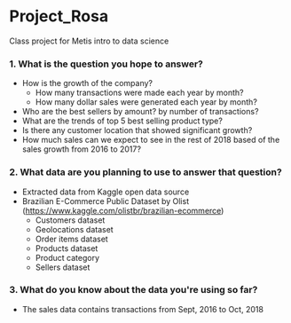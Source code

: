 # Project_Rosa
Class project for Metis intro to data science

### 1. What is the question you hope to answer?
* How is the growth of the company?
	* How many transactions were made each year by month?
	* How many dollar sales were generated each year by month?
* Who are the best sellers by amount? by number of transactions?
* What are the trends of top 5 best selling product type?
* Is there any customer location that showed significant growth?
* How much sales can we expect to see in the rest of 2018 based of the sales growth from 2016 to 2017?

### 2. What data are you planning to use to answer that question?
* Extracted data from Kaggle open data source
* Brazilian E-Commerce Public Dataset by Olist (https://www.kaggle.com/olistbr/brazilian-ecommerce)
	* Customers dataset
	* Geolocations dataset
	* Order items dataset
	* Products dataset
	* Product category
	* Sellers dataset

### 3. What do you know about the data you're using so far?
* The sales data contains transactions from Sept, 2016 to Oct, 2018



